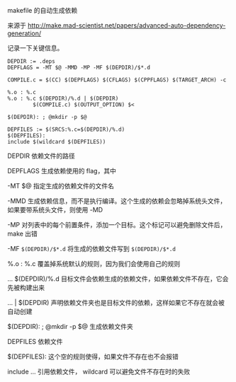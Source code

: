 makefile 的自动生成依赖

来源于 http://make.mad-scientist.net/papers/advanced-auto-dependency-generation/

记录一下关键信息。

```
DEPDIR := .deps
DEPFLAGS = -MT $@ -MMD -MP -MF $(DEPDIR)/$*.d

COMPILE.c = $(CC) $(DEPFLAGS) $(CFLAGS) $(CPPFLAGS) $(TARGET_ARCH) -c

%.o : %.c
%.o : %.c $(DEPDIR)/%.d | $(DEPDIR)
        $(COMPILE.c) $(OUTPUT_OPTION) $<

$(DEPDIR): ; @mkdir -p $@

DEPFILES := $(SRCS:%.c=$(DEPDIR)/%.d)
$(DEPFILES):
include $(wildcard $(DEPFILES))
```

DEPDIR 依赖文件的路径

DEPFLAGS 生成依赖使用的 flag，其中

-MT $@ 指定生成的依赖文件的文件名

-MMD 生成依赖信息，而不是执行编译。这个生成的依赖会忽略掉系统头文件，如果要带系统头文件，则使用 -MD

-MP 对列表中的每个前置条件，添加一个目标。这个标记可以避免删除文件后，make 出错

-MF `$(DEPDIR)/$*.d` 将生成的依赖文件写到 `$(DEPDIR)/$*.d`

%.o : %.c 覆盖掉系统默认的规则，因为我们会使用自己的规则

... $(DEPDIR)/%.d  目标文件会依赖生成的依赖文件，如果依赖文件不存在，它会先被构建出来

... | $(DEPDIR) 声明依赖文件夹也是目标文件的依赖，这样如果它不存在就会被自动创建

$(DEPDIR): ; @mkdir -p $@ 生成依赖文件夹

DEPFILES 依赖文件

$(DEPFILES): 这个空的规则使得，如果文件不存在也不会报错

include ... 引用依赖文件， wildcard 可以避免文件不存在时的失败
